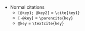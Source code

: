 - Normal citations
  - `[@key1; @key2]` = `\cite{key1}`
  - `[-@key]`        = `\parencite{key}`
  - `@key`           = `\textcite{key}`
